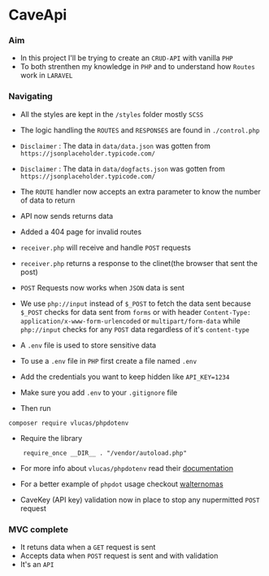 # CaveApi
### Aim
- In this project I'll be trying to create an `CRUD-API` with vanilla `PHP` 
- To both strenthen my knowledge in `PHP` and to understand how `Routes` work in `LARAVEL`
### Navigating 
- All the styles are kept in the `/styles` folder mostly `SCSS`

- The logic handling the `ROUTES` and `RESPONSES` are found in `./control.php`

- `Disclaimer` : The data in `data/data.json` was gotten from `https://jsonplaceholder.typicode.com/`
- `Disclaimer` : The data in `data/dogfacts.json` was gotten from `https://jsonplaceholder.typicode.com/`

- The `ROUTE` handler now accepts an extra parameter to know the number of data to return
- API now sends returns data
- Added a 404 page for invalid routes
- `receiver.php` will receive and handle `POST` requests
- `receiver.php` returns a response to the clinet(the browser that sent the post)
- `POST` Requests now works when `JSON` data is sent 

- We use `php://input` instead of `$_POST` to fetch the data sent because `$_POST` checks for data sent from `forms` or with header `Content-Type: application/x-www-form-urlencoded` or `multipart/form-data`
while `php://input` checks for any `POST` data regardless of it's `content-type`
- A `.env` file is used to store sensitive data
- To use a `.env` file in `PHP` first create a file named `.env`
- Add the credentials you want to keep hidden like `API_KEY=1234`
- Make sure you add `.env` to your `.gitignore` file
- Then run 
```
composer require vlucas/phpdotenv
```
- Require the library
```
    require_once __DIR__ . "/vendor/autoload.php"
```
- For more info about `vlucas/phpdotenv` read their [documentation]("https://github.com/vlucas/phpdotenv/blob/master/README.md?)
- For a better example of `phpdot` usage checkout [walternomas]("https://github.dev/walternomas/send_email_with_php")

- CaveKey (API key) validation now in place to stop any nupermitted `POST` request

### MVC complete
* It retuns data when a `GET` request is sent
* Accepts data when `POST` request is sent and with validation
* It's an `API`
